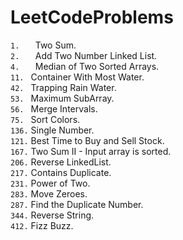 # LeetCodeProblems

`1.   `	Two Sum.<br />
`2.   `	Add Two Number Linked List.<br />
`4.   `	Median of Two Sorted Arrays.<br />
`11. `	Container With Most Water.<br />
`42. `	Trapping Rain Water.<br />
`53. `	Maximum SubArray.<br />
`56. `	Merge Intervals.<br />
`75. `	Sort Colors.<br />
`136.` 	Single Number.<br />
`121.` 	Best Time to Buy and Sell Stock.<br />
`167.` 	Two Sum II - Input array is sorted.<br />
`206.` 	Reverse LinkedList.<br />
`217.` 	Contains Duplicate.<br />
`231.` 	Power of Two.<br />
`283.` 	Move Zeroes.<br />
`287.` 	Find the Duplicate Number.<br />
`344.` 	Reverse String.<br />
`412.` 	Fizz Buzz.<br />

